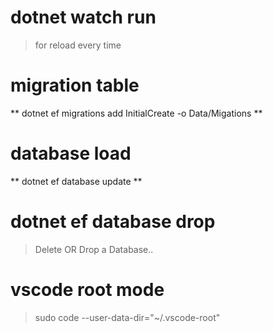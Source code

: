 # dotnet watch run

> for reload every time

# migration table

** dotnet ef migrations add InitialCreate -o Data/Migations **

# database load

** dotnet ef database update **

# dotnet ef database drop

> Delete OR Drop a Database..

# vscode root mode
> sudo code --user-data-dir="~/.vscode-root"





